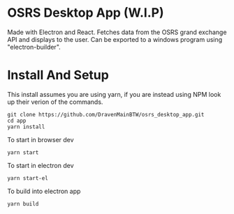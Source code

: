 # OSRS Desktop App (W.I.P)
Made with Electron and React. Fetches data from the OSRS grand exchange API and displays to the user. Can be exported to a windows program using "electron-builder".

# Install And Setup
This install assumes you are using yarn, if you are instead using NPM look up their verion of the commands.

```
git clone https://github.com/DravenMainBTW/osrs_desktop_app.git
cd app
yarn install
```

To start in browser dev
```
yarn start
```
To start in electron dev
```
yarn start-el
```
To build into electron app
```
yarn build
```
